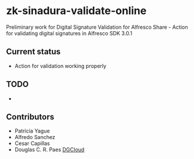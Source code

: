 # zk-sinadura-validate-online

Preliminary work for Digital Signature Validation for Alfresco Share - Action for validating digital signatures in Alfresco SDK 3.0.1

## Current status
- Action for validation working properly

## TODO
-

## Contributors
- Patricia Yague
- Alfredo Sanchez
- Cesar Capillas
- Douglas C. R. Paes [DGCloud](http://dgcloud.com.br/)